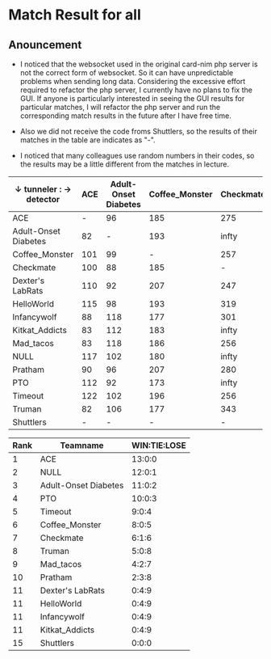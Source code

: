 # Match Result for all
## Anouncement
- I noticed that the websocket used in the original card-nim php server is not the correct form of websocket. So it can have unpredictable problems when sending long data. Considering the excessive effort required to refactor the php server, I currently have no plans to fix the GUI. If anyone is particularly interested in seeing the GUI results for particular matches, I will refactor the php server and run the corresponding match results in the future after I have free time.

- Also we did not receive the code froms Shuttlers, so the results of their matches in the table are indicates as "-".

- I noticed that many colleagues use random numbers in their codes, so the results may be a little different from the matches in lecture.


| ↓ tunneler : -> detector | ACE | Adult-Onset Diabetes | Coffee_Monster | Checkmate | Dexter's LabRats | HelloWorld | Infancywolf | Kitkat_Addicts | Mad_tacos | NULL |    Pratham     | PTO | Timeout | Truman | Shuttlers |
| ------------------------ | --- | -------------------- | -------------- | --------- | ---------------- | ---------- | ----------- | -------------- | --------- | ---- | -------------- | --- | ------- | ------ | --------- |
| ACE                      | -   | 96                   | 185            | 275       | infty            | infty      | infty       | infty          | infty     | 120  | timeout       | 133 | 183     | 361    | -         |
| Adult-Onset Diabetes     | 82  | -                    | 193            | infty     | infty            | timeout    | infty       | infty          | 190       | 88   | std::bad_alloc | 133 | 183     | 361    | -         |
| Coffee_Monster           | 101 | 99                   | -              | 257       | infty            | timeout    | infty       | infty          | infty     | 70   | time_out       | 133 | 183     | 361    | -         |
| Checkmate                | 100 | 88                   | 185            | -         | infty            | infty      | infty       | infty          | infty     | 19   | 283            | 133 | 183     | 361    | -         |
| Dexter's LabRats         | 110 | 92                   | 207            | 247       | -                | infty      | infty       | infty          | infty     | 84   | 192            | 133 | 183     | 361    | -         |
| HelloWorld               | 115 | 98                   | 193            | 319       | infty            | -          | infty       | infty          | 190       | 112  | timeout        | 133 | 182     | 361    | -         |
| Infancywolf              | 88  | 118                  | 177            | 301       | infty            | infty      | -           | infty          | 190       | 148  | timeout        | 133 | 183     | 361    | -         |
| Kitkat_Addicts           | 83  | 112                  | 183            | infty     | infty            | infty      | infty       | -              | 190       | 46   | 184            | 133 | 183     | 361    | -         |
| Mad_tacos                | 83  | 118                  | 186            | 256       | infty            | timeout    | infty       | infty          | -         | 46   | timeout        | 133 | 183     | 361    | -         |
| NULL                     | 117 | 102                  | 180            | infty     | infty            | infty      | infty       | infty          | infty     | -    | 271            | 133 | 182     | 361    | -         |
| Pratham                  | 90  | 96                   | 207            | 280       | infty            | infty      | infty       | infty          | infty     | 117  | -              | 133 | 183     | 361    | -         |
| PTO                      | 112 | 92                   | 173            | infty     | infty            | timeout    | infty       | infty          | infty     | 49   | timeout        | -   | 183     | 361    | -         |
| Timeout                  | 122 | 102                  | 196            | 256       | infty            | infty      | infty       | infty          | infty     | 55   | 336            | 133 | -       | 361    | -         |
| Truman                   | 82  | 106                  | 177            | 343       | infty            | infty      | infty       | infty          | 190       | 124  | timeout        | 133 | 183     | -      | -         |
| Shuttlers                | -   | -                    | -              | -         | -                | -          | -           | -              | -         | -    | -              | -   | -       | -      | -         |


| Rank |       Teamname       | WIN:TIE:LOSE |
| ---- | -------------------- | ------------ |
| 1    | ACE                  | 13:0:0       |
| 2    | NULL                 | 12:0:1       |
| 3    | Adult-Onset Diabetes | 11:0:2       |
| 4    | PTO                  | 10:0:3       |
| 5    | Timeout              | 9:0:4        |
| 6    | Coffee_Monster       | 8:0:5        |
| 7    | Checkmate            | 6:1:6        |
| 8    | Truman               | 5:0:8        |
| 9    | Mad_tacos            | 4:2:7        |
| 10   | Pratham              | 2:3:8        |
| 11   | Dexter's LabRats     | 0:4:9        |
| 11   | HelloWorld           | 0:4:9        |
| 11   | Infancywolf          | 0:4:9        |
| 11   | Kitkat_Addicts       | 0:4:9        |
| 15   | Shuttlers            | 0:0:0        |
